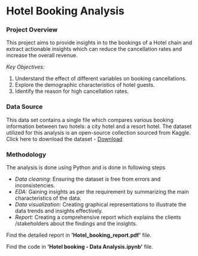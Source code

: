 # Hotel Booking Analysis
### Project Overview
This project aims to provide insights in to the bookings of a Hotel chain and extract actionable insights which can reduce the cancellation rates and increase the overall revenue. 

*Key Objectives:*
1.	Understand the effect of different variables on booking cancellations.
2.	Explore the demographic characteristics of hotel guests.
3.	Identify the reason for high cancellation rates.

### Data Source
This data set contains a single file which compares various booking information between two hotels: a city hotel and a resort hotel. The dataset utilized for this analysis is an open-source collection sourced from Kaggle. Click here to download the dataset - [Download](https://www.kaggle.com/datasets/jessemostipak/hotel-booking-demand)
### Methodology
The analysis is done using Python and is done in following steps
* *Data cleaning:* Ensuring the dataset is free from errors and inconsistencies. 
* *EDA:* Gaining insights as per the requirement by summarizing the main characteristics of the data.
* *Data visualization:* Creating graphical representations to illustrate the data trends and insights effectively.
* *Report:* Creating a comprehensive report which explains the clients /stakeholders about the findings and the insights.

Find the detailed report in **'Hotel_booking_report.pdf'** file.

Find the code in **'Hotel booking - Data Analysis.ipynb'** file.

